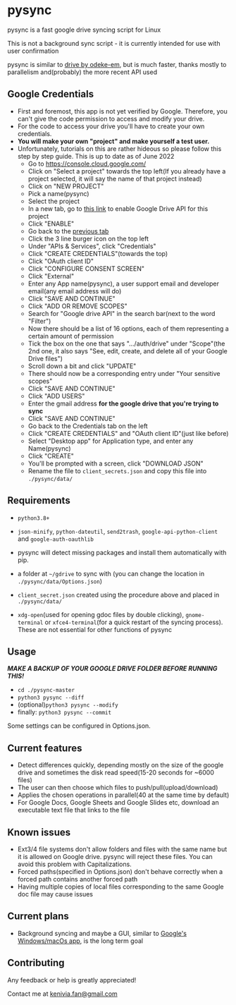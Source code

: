 # pysync

pysync is a fast google drive syncing script for Linux

This is not a background sync script - it is currently intended for use with user confirmation

pysync is similar to [drive by odeke-em](https://github.com/odeke-em/drive), but is much faster, thanks mostly to parallelism and(probably) the more recent API used

## Google Credentials

- First and foremost, this app is not yet verified by Google. Therefore, you can't give the code permission to access and modify your drive.
- For the code to access your drive you'll have to create your own credentials.
- **You will make your own "project" and make yourself a test user.**
- Unfortunately, tutorials on this are rather hideous so please follow this step by step guide. This is up to date as of June 2022
  - Go to <https://console.cloud.google.com/>
  - Click on "Select a project" towards the top left(If you already have a project selected, it will say the name of that project instead)
  - Click on "NEW PROJECT"
  - Pick a name(pysync)
  - Select the project
  - In a new tab, go to [this link](https://console.cloud.google.com/apis/library/drive.googleapis.com) to enable Google Drive API for this project
  - Click "ENABLE"
  - Go back to the [previous tab](https://console.cloud.google.com)
  - Click the 3 line burger icon on the top left
  - Under "APIs & Services", click "Credentials"
  - Click "CREATE CREDENTIALS"(towards the top)
  - Click "OAuth client ID"
  - Click "CONFIGURE CONSENT SCREEN"
  - Click "External"
  - Enter any App name(pysync), a user support email and developer email(any email address will do)
  - Click "SAVE AND CONTINUE"
  - Click "ADD OR REMOVE SCOPES"
  - Search for "Google drive API" in the search bar(next to the word "Filter")
  - Now there should be a list of 16 options, each of them representing a certain amount of permission
  - Tick the box on the one that says ".../auth/drive" under "Scope"(the 2nd one, it also says "See, edit, create, and delete all of your Google Drive files")
  - Scroll down a bit and click "UPDATE"
  - There should now be a corresponding entry under "Your sensitive scopes"
  - Click "SAVE AND CONTINUE"
  - Click "ADD USERS"
  - Enter the gmail address **for the google drive that you're trying to sync**
  - Click "SAVE AND CONTINUE"
  - Go back to the Credentials tab on the left
  - Click "CREATE CREDENTIALS" and "OAuth client ID"(just like before)
  - Select "Desktop app" for Application type, and enter any Name(pysync)
  - Click "CREATE"
  - You'll be prompted with a screen, click "DOWNLOAD JSON"
  - Rename the file to `client_secrets.json` and copy this file into `./pysync/data/`
  
## Requirements

- `python3.8+`

- `json-minify`, `python-dateutil`, `send2trash`, `google-api-python-client` and `google-auth-oauthlib`

- pysync will detect missing packages and install them automatically with pip.
  
- a folder at `~/gdrive` to sync with (you can change the location in `./pysync/data/Options.json`)

- `client_secret.json` created using the procedure above and placed in `./pysync/data/`

- `xdg-open`(used for opening gdoc files by double clicking), `gnome-terminal` or `xfce4-terminal`(for a quick restart of the syncing process). These are not essential for other functions of pysync

## Usage

***MAKE A BACKUP OF YOUR GOOGLE DRIVE FOLDER BEFORE RUNNING THIS!***

- `cd ./pysync-master`
- `python3 pysync --diff`
- (optional)`python3 pysync --modify`
- finally: `python3 pysync --commit`

Some settings can be configured in Options.json.

## Current features

- Detect differences quickly, depending mostly on the size of the google drive and sometimes the disk read speed(15-20 seconds for ~6000 files)
- The user can then choose which files to push/pull(upload/download)
- Applies the chosen operations in parallel(40 at the same time by default)
- For Google Docs, Google Sheets and Google Slides etc, download an executable text file that links to the file

## Known issues

- Ext3/4 file systems don't allow folders and files with the same name but it is allowed on Google drive. pysync will reject these files. You can avoid this problem with Capitalizations.
- Forced paths(specified in Options.json) don't behave correctly when a forced path contains another forced path
- Having multiple copies of local files corresponding to the same Google doc file may cause issues

## Current plans

- Background syncing and maybe a GUI, similar to [Google's Windows/macOs app](https://www.google.com/drive/download/), is the long term goal

## Contributing

Any feedback or help is greatly appreciated!

Contact me at kenivia.fan@gmail.com
